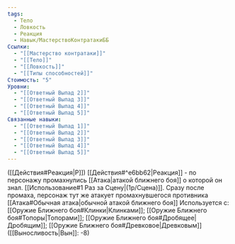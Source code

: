 ```yaml
---
tags:
  - Тело
  - Ловкость
  - Реакция
  - Навык/МастерствоКонтратакиББ
Ссылки:
  - "[[Мастерство контратаки]]"
  - "[[Тело]]"
  - "[[Ловкость]]"
  - "[[Типы способностей]]"
Стоимость: "5"
Уровни:
  - "[[Ответный Выпад 2]]"
  - "[[Ответный Выпад 3]]"
  - "[[Ответный Выпад 4]]"
  - "[[Ответный Выпад 5]]"
Связанные навыки:
  - "[[Ответный Выпад 1]]"
  - "[[Ответный Выпад 2]]"
  - "[[Ответный Выпад 3]]"
  - "[[Ответный Выпад 4]]"
  - "[[Ответный Выпад 5]]"
---
```

([[Действия#Реакция|Р]]) [[Действия#^e6bb62|Реакция]] - по персонажу промахнулись [[Атака|атакой ближнего боя]] о которой он знал. [[Использование#1 Раз за Сцену|(1р/Сцена)]]. Сразу после промаха, персонаж тут же атакует промахнувшегося противника [[Атака#Обычная атака|обычной атакой ближнего боя]] Используется с: [[Оружие Ближнего боя#Клинки|Клинками]]; [[Оружие Ближнего боя#Топоры|Топорами]]; [[Оружие Ближнего боя#Дробящее|Дробящим]]; [[Оружие Ближнего боя#Древковое|Древковым]] ([[Выносливость|Вын]]: -8)

